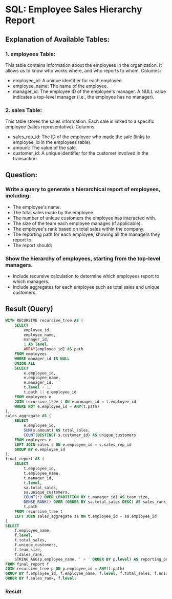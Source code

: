 # SQL: Employee Sales Hierarchy Report
## Explanation of Available Tables:
### 1. employees Table:
This table contains information about the employees in the organization. It allows us to know who works where, and who reports to whom.
Columns:
* employee_id: A unique identifier for each employee.
* employee_name: The name of the employee.
* manager_id: The employee ID of the employee's manager. A NULL value indicates a top-level manager (i.e., the employee has no manager).
### 2. sales Table:
This table stores the sales information. Each sale is linked to a specific employee (sales representative).
Columns:
* sales_rep_id: The ID of the employee who made the sale (links to employee_id in the employees table).
* amount: The value of the sale.
* customer_id: A unique identifier for the customer involved in the transaction.
## Question:
### Write a query to generate a hierarchical report of employees, including:
* The employee's name.
* The total sales made by the employee.
* The number of unique customers the employee has interacted with.
* The size of the team each employee manages (if applicable).
* The employee's rank based on total sales within the company.
* The reporting path for each employee, showing all the managers they report to.
* The report should:
### Show the hierarchy of employees, starting from the top-level managers.
* Include recursive calculation to determine which employees report to which managers.
* Include aggregates for each employee such as total sales and unique customers.
  
## Result (Query)
```sql
WITH RECURSIVE recursive_tree AS (
    SELECT 
        employee_id, 
        employee_name, 
        manager_id, 
        1 AS level,
        ARRAY[employee_id] AS path
    FROM employees
    WHERE manager_id IS NULL
    UNION ALL
    SELECT 
        e.employee_id, 
        e.employee_name, 
        e.manager_id, 
        t.level + 1,
        t.path || e.employee_id
    FROM employees e
    JOIN recursive_tree t ON e.manager_id = t.employee_id
    WHERE NOT e.employee_id = ANY(t.path)
), 
sales_aggregate AS (
    SELECT 
        e.employee_id, 
        SUM(s.amount) AS total_sales,
        COUNT(DISTINCT s.customer_id) AS unique_customers
    FROM employees e
    LEFT JOIN sales s ON e.employee_id = s.sales_rep_id
    GROUP BY e.employee_id
), 
final_report AS (
    SELECT 
        t.employee_id, 
        t.employee_name, 
        t.manager_id, 
        t.level,
        sa.total_sales,
        sa.unique_customers,
        COUNT(*) OVER (PARTITION BY t.manager_id) AS team_size,
        DENSE_RANK() OVER (ORDER BY sa.total_sales DESC) AS sales_rank,
        t.path
    FROM recursive_tree t
    LEFT JOIN sales_aggregate sa ON t.employee_id = sa.employee_id
)
SELECT 
    f.employee_name, 
    f.level,
    f.total_sales, 
    f.unique_customers, 
    f.team_size,
    f.sales_rank,
    STRING_AGG(p.employee_name, ' > ' ORDER BY p.level) AS reporting_path
FROM final_report f
JOIN recursive_tree p ON p.employee_id = ANY(f.path)
GROUP BY f.employee_id, f.employee_name, f.level, f.total_sales, f.unique_customers, f.team_size, f.sales_rank
ORDER BY f.sales_rank, f.level;
```
### Result
